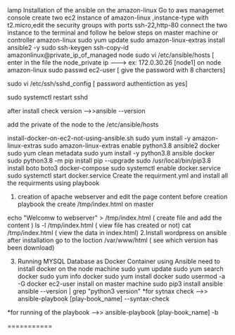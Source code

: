 lamp
Installation of the ansible on the amazon-linux
Go to aws managemet console
create two ec2 instance of amazon-linux ,instance-type with t2.micro,edit the security groups with ports ssh-22,http-80
connect the two instance to the terminal and follow he below steps
on master machine or controller amazon-linux
sudo yum update
sudo amazon-linux-extras install ansible2 -y
sudo ssh-keygen
ssh-copy-id amazonlinux@private_ip_of_managed node
sudo vi /etc/ansible/hosts [ enter in the file the node_private ip ---> ex: 172.0.30.26 [node1]
on node amazon-linux
sudo passwd ec2-user [ give the password with 8 charcters]

sudo vi /etc/ssh/sshd_config [ password authentiction as yes]

sudo systemctl restart sshd

after install check version -->>ansible --version

add the private of the node to the /etc/ansible/hosts

install-docker-on-ec2-not-using-ansible.sh
sudo yum install -y amazon-linux-extras
sudo amazon-linux-extras enable python3.8 ansible2 docker
sudo yum clean metadata
sudo yum install -y python3.8 ansible docker
sudo python3.8 -m pip install pip --upgrade
sudo /usr/local/bin/pip3.8 install boto boto3 docker-compose
sudo systemctl enable docker.service
sudo systemctl start docker.service
Create the requirment.yml and install all the requirments using playbook
1. creation of apache webserver and edit the page content
before creation playbook the create /tmp/index.html on master

echo "Welcomw to webserver" > /tmp/index.html ( create file and add the content )
ls -l /tmp/index.html ( view file has created or not)
cat /tmp/index.html ( view the data in index.html)
2.Install wordpress on ansible
after installation go to the loction /var/www/html ( see which version has been download)

3. Running MYSQL Database as Docker Container using Ansible
need to install docker on the node machine
sudo yum update
sudo yum search docker
sudo yum info docker
sudo yum install docker
sudo usermod -a -G docker ec2-user
install on master machine
sudo pip3 install ansible
ansible --version | grep "python3 version"
*for sytnax check -->> ansible-playbook [play-book_name] --syntax-check

*for running of the playbook -->> ansible-playbook [play-book_name] -b

===========
